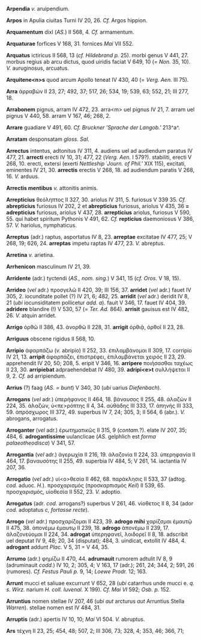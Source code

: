 **Arpendia** *v.* aruipendium.

**Arpos** in Apulia ciuitas Turni IV 20, 26. *Cf.* Argos hippion.

**Arquamentum** dixl (*AS.*) II 568, 4. *Cf.* armamentum.

**Arquaturae** forfices V 168, 31. fornices *Mai* VII 552.

**Arquatus** ictiricus II 568, 13 (*cf. Hildebrand p.* 25). morbi genus
V 441, 27. morbus regius ab arcu dictus, quod uiridis faciat V 649, 10
(= *Non.* 35, 10). *V.* auruginosus, arcuatus.

**Arquitene\<n\>s** quod arcum Apollo teneat IV 430, 40 (= *Verg.*
*Aen.* III 75).

**Arra** ἀρραβών II 23, 27; 492, 37; 517, 26; 534, 19; 539, 63; 552, 21;
III 277, 18.

**Arrabonem** pignus, arram IV 472, 23. arra\<m\> uel pignus IV 21, 7.
arram uel pignus V 440, 58. arram V 167, 46; 268, 2.

**Arrare** guadiare V 491, 60. *Cf. Bruckner 'Sprache der Langob.'*
213^a^.

**Arratam** desponsatam *gloss. Sal.*

**Arrectus** intentus, adtonitus IV 311, 4. audiens uel ad audiendum
paratus IV 477, 21. **arrecti** erecti IV 10, 31; 477, 22 (*Verg.*
*Aen.* I 579?). stabiliti, erecti V 268, 10. erecti, extersi (exerti
*Nettleship* ῾*Journ. of Phil.'* XIX 115), excitati, eminentes IV 21,
30. **arrectis** erectis V 268, 18. ad audiendum paratis V 268, 16. *V.*
arduus.

**Arrectis mentibus** *v.* attonitis animis.

**Arrepticius** θεόληπτος II 327, 30. ariolus IV 311, 5. furiosus V 339
35. *Cf.* **abrepticius** furiosus IV 202, 2 et **abrepticius**
furiosus, ariolus V 435, 36 **= adrepticius** furiosus, ariolus V 437,
28. **arrepticius** ariolus, furiosus V 590, 55. qui habet spiritum
Pythonis V 491, 62. *Cf.* **repticius** daemoniosus V 386, 57. *V.*
hariolus, nymphaticus.

**Arreptus** (adr.) raptus, asportatus IV 8, 23. **arreptae** excitatae
IV 477, 25; V 268, 19; 626, 24. **arreptas** impetu raptas IV 477, 23.
*V.* abreptus.

**Arretina** *v.* arietina.

**Arrhenicon** masculinum IV 21, 39.

**Arridente** (adr.) tyctendi (*AS., nom. sing.*) V 341, 15 (*cf. Oros.*
V 18, 15).

**Arrideo** (*vel* adr.) προσγελῶ II 420, 39; III 156, 37. **arridet**
(*vel* adr.) fauet IV 305, 2. iocunditate pollet (?) IV 21, 6; 482, 25.
**arridit** (*vel* adr.) deridit IV 8, 21 (*ubi* iocunsiditatem
pollicetur *add. a*). fauit V 346, 17. fauet IV 404, 39. **adridere**
blandire (!) V 530, 57 (= *Ter. Ad.* 864). **arrisit** gauisus est IV
482, 26. *V.* atquin arridet.

**Arrigo** ὀρθῶ II 386, 43. ἀνορθῶ II 228, 31. **arrigit** ὀρθιᾷ, ὀρθοῖ
II 23, 28.

**Arriguus** obscene rigidus II 568, 10.

**Arripio** ἀφαρπάζω (*v.* abripio) II 252, 33. ἐπιλαμβάνομαι II 309,
17. corripio IV 21, 13. **arripit** ἀφαρπάζει, ἐπιστρέφει, ἐπιλαμβάνεται
χειρός II 23, 29. apprehendit IV 20, 50; 208, 5. eripit V 346, 16.
**arripere** ποιήσασθαι ταχέως II 23, 30. **arripiebat** adpraehendebat
IV 480, 39. **adripi\<e\>t** συλλήψεται II 9, 2. *Cf.* ad arripiendum.

**Arrius** (?) faag (*AS. = bunt*) V 340, 30 (*ubi* uarius
*Diefenbach*).

**Arrogans** (*vel* adr.) ὑπερήφανος II 464, 18. βάναυσος II 255, 48.
ἀλαζών II 224, 35. ἀλαζών, ὑ\<πε\>ρόπτης II 4, 34. αὐθάδης III 333, 17.
ἀπηνής III 333, 59. ἀπρόσχωρος III 372, 49. superbus IV 7, 24; 305, 3;
II 564, 6 (abr.). *V.* abrogans, arrogatus.

**Arroganter** (*vel* adr.) ἐρωτηματικῶς II 315, 9 (*contam.*?). elate
IV 207, 35; 484, 6. **adrogantissime** uulanclicae (*AS.* gelphlich est
*forma palaeotheodisca*) V 341, 57.

**Arrogantia** (*vel* adr.) ἀγερωχία II 216, 19. ἀλαζονία II 224, 33.
ὑπερηφανία II 464, 17. βαναυσότης II 255, 49. superbia IV 484, 5; V 261,
14. iactantia IV 207, 36.

**Arrogatio** (*vel* adr.) υἱ\<ο\>θεσία II 462, 68. παράκλησις II 533,
37 (adtog. *cod.* aduoc. *H.*). προσχαρισμός (προσκαρπισμός *Keil*) II
539, 65. προσχαρισμός, υἱοθεσία II 552, 23. *V.* adoptio.

**Arrogatus** (adr. *cod.* arrogans?) superbus V 261, 46. νἱοθετος II 8,
34 (ador *cod.* adoptatus *c, fortasse recte*).

**Arrogo** (*vel* adr.) προσχαρίζομαι II 423, 39. **adrogo mihi**
χαρίζσμαι ἐμαυτῷ II 475, 38. ἀπονέμω ἐμαυτῳ II 239, 18. **adrogo**
ἀπονέμω II 239, 17. ἀλαζονεύομαι II 224, 34. **adrogat** ὑπερηφανεῖ,
λοιδορεῖ II 8, 18. adscribit uel deputat IV 9, 48; 20, 34 (disputat);
484, 3. uindicat, extollit IV 484, 4. **adrogant** addunt *Plac.* V 5,
31 = V 44, 35.

**Arrumo** (adr.) φημίζω II 470, 44. **adrumauit** rumorem adtulit IV 8,
9 (adruminauit *codd.*) IV 10, 2; 305, 4; V 163, 17 (adr.); 261, 24;
344, 2; 591, 26 (rumores). *Cf. Festus Pauli p.* 9, 14; *Loewe Prodr.*
12; 163.

**Arrunt** mucci et saliuae excurrunt V 652, 28 (*ubi* catarrhus unde
mucci e. *q. s. Wirz.* narium *H. coll. Iuvenal.* X 199). *Cf. Mai VI*
592; *Osb. p.* 152.

**Arruntius** nomen stellae IV 207, 46 (*ubi aut* arcturus *aut*
Arruntius Stella *Warren*). stellae nomen est IV 484, 31.

**Arruptis** (adr.) apertis IV 10, 10; *Mai* VI 504. *V.* abruptus.

**Ars** τέχνη II 23, 25; 454, 48; 507, 2; III 306, 73; 328, 4; 353, 46;
366, 71;
